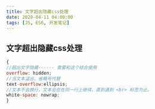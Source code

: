 ```yaml
---
title: 文字超出隐藏css处理
date: 2020-04-11 04:00:00
tags: [JS, ES6, 开发笔记]
---
```




## 文字超出隐藏css处理

```js
{
//超出文字隐藏------ 需要和这个结合使用
overflow: hidden;
//当文本溢出，省略号代替
text-overflow:ellipsis;
//文本不会换行，文本会在在同一行上继续，直到遇到 <br> 标签为止。
white-space: nowrap;
}
```

